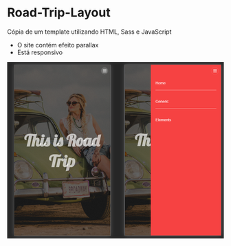 # Road-Trip-Layout
 Cópia de um template utilizando HTML, Sass e JavaScript
* O site contém efeito parallax <br>
* Está responsivo

![preview](./images/preview.png)
